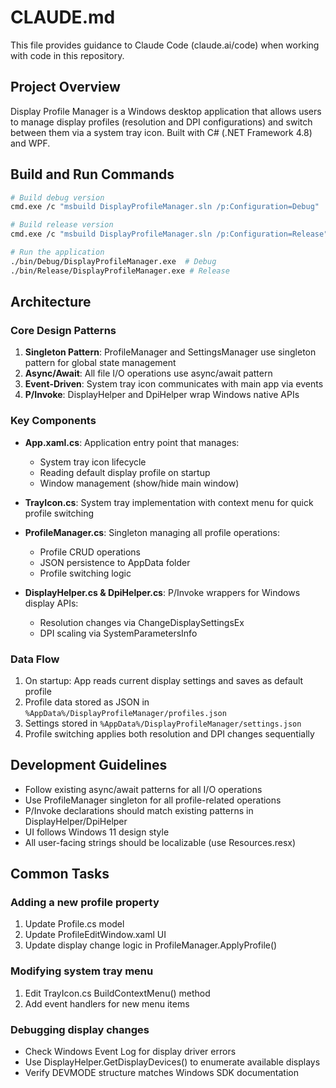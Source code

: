 # CLAUDE.md

This file provides guidance to Claude Code (claude.ai/code) when working with code in this repository.

## Project Overview

Display Profile Manager is a Windows desktop application that allows users to manage display profiles (resolution and DPI configurations) and switch between them via a system tray icon. Built with C# (.NET Framework 4.8) and WPF.

## Build and Run Commands

```bash
# Build debug version
cmd.exe /c "msbuild DisplayProfileManager.sln /p:Configuration=Debug"

# Build release version
cmd.exe /c "msbuild DisplayProfileManager.sln /p:Configuration=Release"

# Run the application
./bin/Debug/DisplayProfileManager.exe  # Debug
./bin/Release/DisplayProfileManager.exe # Release
```

## Architecture

### Core Design Patterns

1. **Singleton Pattern**: ProfileManager and SettingsManager use singleton pattern for global state management
2. **Async/Await**: All file I/O operations use async/await pattern
3. **Event-Driven**: System tray icon communicates with main app via events
4. **P/Invoke**: DisplayHelper and DpiHelper wrap Windows native APIs

### Key Components

- **App.xaml.cs**: Application entry point that manages:
  - System tray icon lifecycle
  - Reading default display profile on startup
  - Window management (show/hide main window)

- **TrayIcon.cs**: System tray implementation with context menu for quick profile switching

- **ProfileManager.cs**: Singleton managing all profile operations:
  - Profile CRUD operations
  - JSON persistence to AppData folder
  - Profile switching logic

- **DisplayHelper.cs & DpiHelper.cs**: P/Invoke wrappers for Windows display APIs:
  - Resolution changes via ChangeDisplaySettingsEx
  - DPI scaling via SystemParametersInfo

### Data Flow

1. On startup: App reads current display settings and saves as default profile
2. Profile data stored as JSON in `%AppData%/DisplayProfileManager/profiles.json`
3. Settings stored in `%AppData%/DisplayProfileManager/settings.json`
4. Profile switching applies both resolution and DPI changes sequentially

## Development Guidelines

- Follow existing async/await patterns for all I/O operations
- Use ProfileManager singleton for all profile-related operations
- P/Invoke declarations should match existing patterns in DisplayHelper/DpiHelper
- UI follows Windows 11 design style
- All user-facing strings should be localizable (use Resources.resx)

## Common Tasks

### Adding a new profile property
1. Update Profile.cs model
2. Update ProfileEditWindow.xaml UI
3. Update display change logic in ProfileManager.ApplyProfile()

### Modifying system tray menu
1. Edit TrayIcon.cs BuildContextMenu() method
2. Add event handlers for new menu items

### Debugging display changes
- Check Windows Event Log for display driver errors
- Use DisplayHelper.GetDisplayDevices() to enumerate available displays
- Verify DEVMODE structure matches Windows SDK documentation